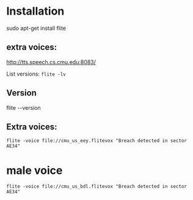 # Installation
sudo apt-get install flite

## extra voices:
http://tts.speech.cs.cmu.edu:8083/

List versions: `flite -lv`


## Version
flite --version

## Extra voices:
`flite -voice file://cmu_us_eey.flitevox "Breach detected in sector AE34"`

# male voice
`flite -voice file://cmu_us_bdl.flitevox "Breach detected in sector AE34"`
